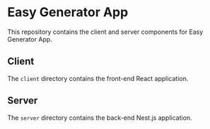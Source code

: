 # Easy Generator App

This repository contains the client and server components for Easy Generator App.

## Client

The `client` directory contains the front-end React application.

## Server

The `server` directory contains the back-end Nest.js application.

